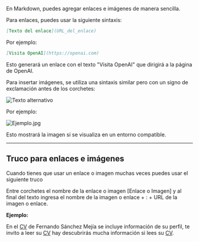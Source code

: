 En Markdown, puedes agregar enlaces e imágenes de manera sencilla. 

Para enlaces, puedes usar la siguiente sintaxis:

```markdown
[Texto del enlace](URL_del_enlace)
```

Por ejemplo:

```markdown
[Visita OpenAI](https://openai.com)
```

Esto generará un enlace con el texto "Visita OpenAI" que dirigirá a la página de OpenAI.

Para insertar imágenes, se utiliza una sintaxis similar pero con un signo de exclamación antes de los corchetes:

![Texto alternativo](URL_de_la_imagen)


Por ejemplo:

![Ejemplo.jpg](Ejemplo.jpg)


Esto mostrará la imagen si se visualiza en un entorno compatible.

---

## Truco para enlaces e imágenes

Cuando tienes que usar un enlace o imagen muchas veces puedes usar el siguiente truco 

Entre corchetes el nombre de la enlace o imagen [Enlace o Imagen]  y al final del texto ingresa el nombre de la imagen o enlace  + : + URL de la imagen o enlace. 

**Ejemplo:**

En el [CV] de Fernando Sánchez Mejía se incluye información de su perfil, te invito a leer su [CV] hay descubrirás mucha información si lees su [CV].

[CV]: https://freddy875.github.io/FernandoSanchezMejia_ConsultorDeRiesgosDeTI/





